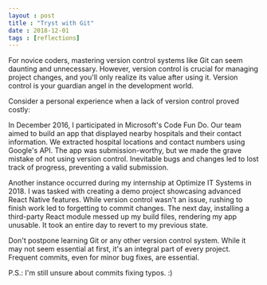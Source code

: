 ```yaml
---
layout : post
title : "Tryst with Git"
date : 2018-12-01
tags : [reflections]
---
```


For novice coders, mastering version control systems like Git can seem daunting and unnecessary. However, version control is crucial for managing project changes, and you'll only realize its value after using it. Version control is your guardian angel in the development world.

Consider a personal experience when a lack of version control proved costly:

In December 2016, I participated in Microsoft's Code Fun Do. Our team aimed to build an app that displayed nearby hospitals and their contact information. We extracted hospital locations and contact numbers using Google's API. The app was submission-worthy, but we made the grave mistake of not using version control. Inevitable bugs and changes led to lost track of progress, preventing a valid submission.

Another instance occurred during my internship at Optimize IT Systems in 2018. I was tasked with creating a demo project showcasing advanced React Native features. While version control wasn't an issue, rushing to finish work led to forgetting to commit changes. The next day, installing a third-party React module messed up my build files, rendering my app unusable. It took an entire day to revert to my previous state.

Don't postpone learning Git or any other version control system. While it may not seem essential at first, it's an integral part of every project. Frequent commits, even for minor bug fixes, are essential.

P.S.: I'm still unsure about commits fixing typos. :)